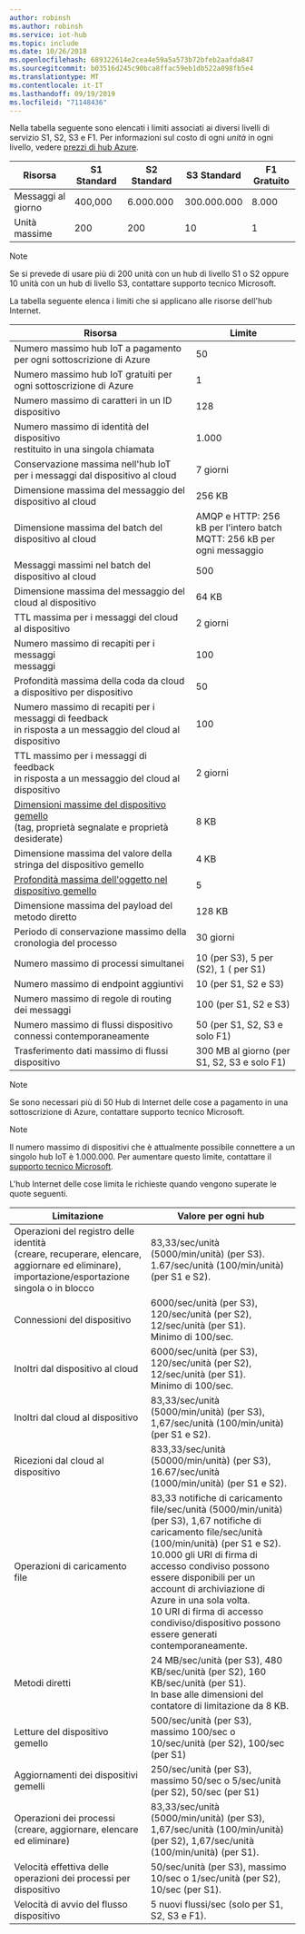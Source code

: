 ```yaml
---
author: robinsh
ms.author: robinsh
ms.service: iot-hub
ms.topic: include
ms.date: 10/26/2018
ms.openlocfilehash: 689322614e2cea4e59a5a573b72bfeb2aafda847
ms.sourcegitcommit: b03516d245c90bca8ffac59eb1db522a098fb5e4
ms.translationtype: MT
ms.contentlocale: it-IT
ms.lasthandoff: 09/19/2019
ms.locfileid: "71148436"
---
```

Nella tabella seguente sono elencati i limiti associati ai diversi livelli di servizio S1, S2, S3 e F1. Per informazioni sul costo di ogni *unità* in ogni livello, vedere [prezzi di hub Azure](https://azure.microsoft.com/pricing/details/iot-hub/).

| Risorsa | S1 Standard | S2 Standard | S3 Standard | F1 Gratuito |
| --- | --- | --- | --- | --- |
| Messaggi al giorno |400,000 |6\.000.000 |300.000.000 |8\.000 |
| Unità massime |200 |200 |10 |1 |

> [!NOTE]
> Se si prevede di usare più di 200 unità con un hub di livello S1 o S2 oppure 10 unità con un hub di livello S3, contattare supporto tecnico Microsoft.
> 
> 

La tabella seguente elenca i limiti che si applicano alle risorse dell'hub Internet.

| Risorsa | Limite |
| --- | --- |
| Numero massimo hub IoT a pagamento per ogni sottoscrizione di Azure |50 |
| Numero massimo hub IoT gratuiti per ogni sottoscrizione di Azure |1 |
| Numero massimo di caratteri in un ID dispositivo | 128 |
| Numero massimo di identità del dispositivo<br/> restituito in una singola chiamata |1\.000 |
| Conservazione massima nell'hub IoT per i messaggi dal dispositivo al cloud |7 giorni |
| Dimensione massima del messaggio del dispositivo al cloud |256 KB |
| Dimensione massima del batch del dispositivo al cloud |AMQP e HTTP: 256 kB per l'intero batch <br/>MQTT: 256 kB per ogni messaggio |
| Messaggi massimi nel batch del dispositivo al cloud |500 |
| Dimensione massima del messaggio del cloud al dispositivo |64 KB |
| TTL massima per i messaggi del cloud al dispositivo |2 giorni |
| Numero massimo di recapiti per i messaggi <br/> messaggi |100 |
| Profondità massima della coda da cloud a dispositivo per dispositivo |50 |
| Numero massimo di recapiti per i messaggi di feedback <br/> in risposta a un messaggio del cloud al dispositivo |100 |
| TTL massimo per i messaggi di feedback <br/> in risposta a un messaggio del cloud al dispositivo |2 giorni |
| [Dimensioni massime del dispositivo gemello](../articles/iot-hub/iot-hub-devguide-device-twins.md#device-twin-size) <br/> (tag, proprietà segnalate e proprietà desiderate) | 8 KB |
| Dimensione massima del valore della stringa del dispositivo gemello | 4 KB |
| [Profondità massima dell'oggetto nel dispositivo gemello](../articles/iot-hub/iot-hub-devguide-device-twins.md#tags-and-properties-format) | 5 |
| Dimensione massima del payload del metodo diretto | 128 KB |
| Periodo di conservazione massimo della cronologia del processo | 30 giorni |
| Numero massimo di processi simultanei | 10 (per S3), 5 per (S2), 1 ( per S1) |
| Numero massimo di endpoint aggiuntivi | 10 (per S1, S2 e S3) |
| Numero massimo di regole di routing dei messaggi | 100 (per S1, S2 e S3) |
| Numero massimo di flussi dispositivo connessi contemporaneamente | 50 (per S1, S2, S3 e solo F1) |
| Trasferimento dati massimo di flussi dispositivo | 300 MB al giorno (per S1, S2, S3 e solo F1) |

> [!NOTE]
> Se sono necessari più di 50 Hub di Internet delle cose a pagamento in una sottoscrizione di Azure, contattare supporto tecnico Microsoft.

> [!NOTE]
> Il numero massimo di dispositivi che è attualmente possibile connettere a un singolo hub IoT è 1.000.000. Per aumentare questo limite, contattare il [supporto tecnico Microsoft](https://azure.microsoft.com/support/options/).

L'hub Internet delle cose limita le richieste quando vengono superate le quote seguenti.

| Limitazione | Valore per ogni hub |
| --- | --- |
| Operazioni del registro delle identità <br/> (creare, recuperare, elencare, aggiornare ed eliminare), <br/> importazione/esportazione singola o in blocco |83,33/sec/unità (5000/min/unità) (per S3). <br/> 1.67/sec/unità (100/min/unità) (per S1 e S2). |
| Connessioni del dispositivo |6000/sec/unità (per S3), 120/sec/unità (per S2), 12/sec/unità (per S1). <br/>Minimo di 100/sec. |
| Inoltri dal dispositivo al cloud |6000/sec/unità (per S3), 120/sec/unità (per S2), 12/sec/unità (per S1). <br/>Minimo di 100/sec. |
| Inoltri dal cloud al dispositivo | 83,33/sec/unità (5000/min/unità) (per S3), 1,67/sec/unità (100/min/unità) (per S1 e S2). |
| Ricezioni dal cloud al dispositivo |833,33/sec/unità (50000/min/unità) (per S3), 16.67/sec/unità (1000/min/unità) (per S1 e S2). |
| Operazioni di caricamento file |83,33 notifiche di caricamento file/sec/unità (5000/min/unità) (per S3), 1,67 notifiche di caricamento file/sec/unità (100/min/unità) (per S1 e S2). <br/> 10.000 gli URI di firma di accesso condiviso possono essere disponibili per un account di archiviazione di Azure in una sola volta.<br/> 10 URI di firma di accesso condiviso/dispositivo possono essere generati contemporaneamente. |
| Metodi diretti | 24 MB/sec/unità (per S3), 480 KB/sec/unità (per S2), 160 KB/sec/unità (per S1).<br/> In base alle dimensioni del contatore di limitazione da 8 KB. |
| Letture del dispositivo gemello | 500/sec/unità (per S3), massimo 100/sec o 10/sec/unità (per S2), 100/sec (per S1) |
| Aggiornamenti dei dispositivi gemelli | 250/sec/unità (per S3), massimo 50/sec o 5/sec/unità (per S2), 50/sec (per S1) |
| Operazioni dei processi <br/> (creare, aggiornare, elencare ed eliminare) | 83,33/sec/unità (5000/min/unità) (per S3), 1,67/sec/unità (100/min/unità) (per S2), 1,67/sec/unità (100/min/unità) (per S1). |
| Velocità effettiva delle operazioni dei processi per dispositivo | 50/sec/unità (per S3), massimo 10/sec o 1/sec/unità (per S2), 10/sec (per S1). |
| Velocità di avvio del flusso dispositivo | 5 nuovi flussi/sec (solo per S1, S2, S3 e F1). |
